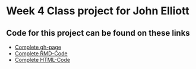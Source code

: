 # Week 4 Class project for John Elliott
## Code for this project can be found on these links

* [Complete gh-page](https://drjohnelliott.github.io/MachineLearning/)
* [Complete RMD-Code](https://github.com/DrJohnElliott/MachineLearning/blob/master/Class_Project_week_4.Rmd)
* [Complete HTML-Code](https://github.com/DrJohnElliott/MachineLearning/blob/2402fec2be16dc0c6f8b088a3de9154e84de8b4c/index.html)
